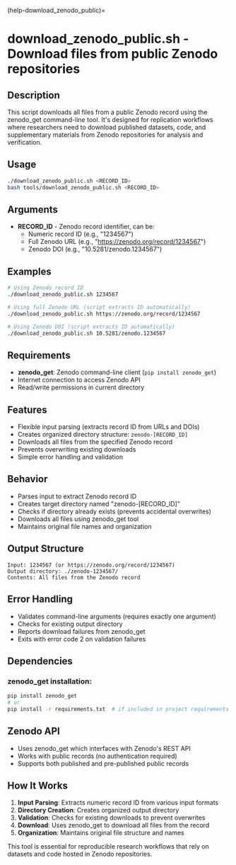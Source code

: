 (help-download_zenodo_public)=
# download_zenodo_public.sh - Download files from public Zenodo repositories

## Description

This script downloads all files from a public Zenodo record using the zenodo_get command-line tool. It's designed for replication workflows where researchers need to download published datasets, code, and supplementary materials from Zenodo repositories for analysis and verification.

## Usage

```bash
./download_zenodo_public.sh <RECORD_ID>
bash tools/download_zenodo_public.sh <RECORD_ID>
```

## Arguments

- **RECORD_ID** - Zenodo record identifier, can be:
  - Numeric record ID (e.g., "1234567")
  - Full Zenodo URL (e.g., "https://zenodo.org/record/1234567")
  - Zenodo DOI (e.g., "10.5281/zenodo.1234567")

## Examples

```bash
# Using Zenodo record ID
./download_zenodo_public.sh 1234567

# Using full Zenodo URL (script extracts ID automatically)
./download_zenodo_public.sh https://zenodo.org/record/1234567

# Using Zenodo DOI (script extracts ID automatically)
./download_zenodo_public.sh 10.5281/zenodo.1234567
```

## Requirements

- **zenodo_get**: Zenodo command-line client (`pip install zenodo_get`)
- Internet connection to access Zenodo API
- Read/write permissions in current directory

## Features

- Flexible input parsing (extracts record ID from URLs and DOIs)
- Creates organized directory structure: `zenodo-[RECORD_ID]`
- Downloads all files from the specified Zenodo record
- Prevents overwriting existing downloads
- Simple error handling and validation

## Behavior

- Parses input to extract Zenodo record ID
- Creates target directory named "zenodo-[RECORD_ID]"
- Checks if directory already exists (prevents accidental overwrites)
- Downloads all files using zenodo_get tool
- Maintains original file names and organization

## Output Structure

```
Input: 1234567 (or https://zenodo.org/record/1234567)
Output directory: ./zenodo-1234567/
Contents: All files from the Zenodo record
```

## Error Handling

- Validates command-line arguments (requires exactly one argument)
- Checks for existing output directory
- Reports download failures from zenodo_get
- Exits with error code 2 on validation failures

## Dependencies

### zenodo_get installation:
```bash
pip install zenodo_get
# or
pip install -r requirements.txt  # if included in project requirements
```

## Zenodo API

- Uses zenodo_get which interfaces with Zenodo's REST API
- Works with public records (no authentication required)
- Supports both published and pre-published public records

## How It Works

1. **Input Parsing**: Extracts numeric record ID from various input formats
2. **Directory Creation**: Creates organized output directory
3. **Validation**: Checks for existing downloads to prevent overwrites
4. **Download**: Uses zenodo_get to download all files from the record
5. **Organization**: Maintains original file structure and names

This tool is essential for reproducible research workflows that rely on datasets and code hosted in Zenodo repositories.